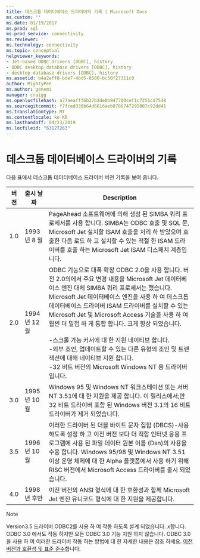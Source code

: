 ```yaml
---
title: 데스크톱 데이터베이스 드라이버의 기록 | Microsoft Docs
ms.custom: ''
ms.date: 01/19/2017
ms.prod: sql
ms.prod_service: connectivity
ms.reviewer: ''
ms.technology: connectivity
ms.topic: conceptual
helpviewer_keywords:
- Jet-based ODBC drivers [ODBC], history
- ODBC desktop database drivers [ODBC], history
- desktop database drivers [ODBC], history
ms.assetid: b4a2aff8-bde7-4bd5-8580-bc50f27311c8
author: MightyPen
ms.author: genemi
manager: craigg
ms.openlocfilehash: a77aeafff6b27b2de0b947700cef1c7251cd7548
ms.sourcegitcommit: f7fced330b64d6616aeb8766747295807c92dd41
ms.translationtype: MT
ms.contentlocale: ko-KR
ms.lasthandoff: 04/23/2019
ms.locfileid: "63127263"
---
```

# <a name="history-of-the-desktop-database-drivers"></a>데스크톱 데이터베이스 드라이버의 기록
다음 표에서 데스크톱 데이터베이스 드라이버 버전 기록을 보여 줍니다.  
  
|버전|출시 날짜|Description|  
|-------------|------------------|-----------------|  
|1.0|1993 년 8 월|PageAhead 소프트웨어에 의해 생성 된 SIMBA 쿼리 프로세서를 사용 합니다. SIMBA는 ODBC 호출 및 SQL 문, Microsoft Jet 설치할 ISAM 호출을 처리 하 받았으며 호출한 다음 로드 하 고 설치할 수 있는 적절 한 ISAM 드라이버를 호출 하는 Microsoft Jet ISAM 디스패치 계층입니다.|  
|2.0|1994 년 12 월|ODBC 기능으로 대폭 확장 ODBC 2.0을 사용 합니다. 버전 2.0의에서 주요 변경 내용을 Microsoft Jet 데이터베이스 엔진 대체 SIMBA 쿼리 프로세서는 했습니다. Microsoft Jet 데이터베이스 엔진을 사용 하 여 데스크톱 데이터베이스 드라이버 ISAM 드라이버를 설치할 수 있는 Microsoft Jet 및 Microsoft Access 기술을 사용 하 여 훨씬 더 밀접 하 게 통합 합니다. 크게 향상 되었습니다.<br /><br /> -스크롤 가능 커서에 대 한 지원 네이티브 합니다.<br />-외부 조인, 업데이트할 수 있는 다른 유형의 조인 및 트랜잭션에 대해 네이티브 지원 합니다.<br />-32 비트 버전의 Microsoft Windows NT 용 드라이버입니다.|  
|3.0|1995 년 10 월|Windows 95 및 Windows NT 워크스테이션 또는 서버 NT 3.51에 대 한 지원을 제공 합니다. 이 릴리스에서;만 32 비트 드라이버 포함 된 Windows 버전 3.1의 16 비트 드라이버가 제거 되었습니다.|  
|3.5|1996 년 10 월|이러한 드라이버 된 더블 바이트 문자 집합 (DBCS)-사용 하도록 설정 하 고 이전 버전 보다 더 적합 인터넷 응용 프로그램에 사용 된 파일 데이터 원본 이름 (Dsn)의 사용을 수용 합니다. Windows 95/98 및 Windows NT 3.51 이상 운영 체제에 대 한 Alpha 플랫폼에서 사용 하기 위해 RISC 버전에서 Microsoft Access 드라이버를 출시 되었습니다.|  
|4.0|1998 년 후반|이전 버전의 ANSI 형식에 대 한 호환성과 함께 Microsoft Jet 엔진 유니코드 형식에 대 한 지원을 제공합니다.|  
  
> [!NOTE]  
>  Version3.5 드라이버 ODBC2를 사용 하 여 작동 하도록 설계 되었습니다. *x*합니다. ODBC 3.0 에서도 작동 하지만 모든 ODBC 3.0 기능 지원 하지 않습니다. ODBC 3.0을 사용 하 여 이러한 드라이버 작동 하는 방법에 대 한 자세한 내용은 참조 하세요. [이전 버전과 호환성 및 표준 준수](../../odbc/reference/develop-app/backward-compatibility-and-standards-compliance.md)합니다.
